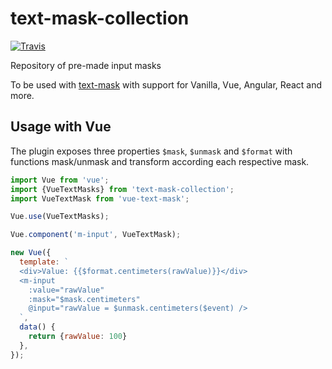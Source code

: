 # text-mask-collection
[![Travis](https://img.shields.io/travis/InCuca/text-mask-collection/master.svg)](https://travis-ci.org/InCuca/text-mask-collection/branches)

Repository of pre-made input masks

To be used with [text-mask](https://github.com/text-mask/text-mask) with support for Vanilla, Vue, Angular, React and more.

## Usage with Vue

The plugin exposes three properties `$mask`, `$unmask` and `$format` with functions mask/unmask and transform according each respective mask.

```js
import Vue from 'vue';
import {VueTextMasks} from 'text-mask-collection';
import VueTextMask from 'vue-text-mask';

Vue.use(VueTextMasks);

Vue.component('m-input', VueTextMask);

new Vue({
  template: `
  <div>Value: {{$format.centimeters(rawValue)}}</div>
  <m-input
    :value="rawValue"
    :mask="$mask.centimeters"
    @input="rawValue = $unmask.centimeters($event) />
  `,
  data() {
    return {rawValue: 100}
  },
});
```

